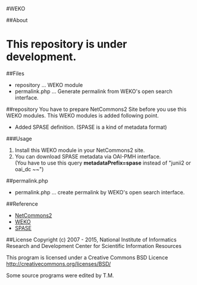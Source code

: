 #WEKO


##About
# **This repository is under development.** #


##Files
* repository ... WEKO module
* permalink.php ... Generate permalink from WEKO's open search interface.


##repository
You have to prepare NetCommons2 Site before you use this WEKO modules.
This WEKO modules is added following point.

* Added SPASE definition. (SPASE is a kind of metadata format)

###Usage

1. Install this WEKO module in your NetCommons2 site.  
2. You can download SPASE metadata via OAI-PMH interface.  
(You have to use this query **metadataPrefix=spase** instead of "junii2 or oai_dc ~~")

##permalink.php

* permalink.php ... create permalink by WEKO's open search interface.


##Reference
* [NetCommons2](http://www.netcommons.org/)
* [WEKO](http://weko.at.nii.ac.jp/)
* [SPASE](http://www.spase-group.org/)

##License
Copyright (c) 2007 - 2015, National Institute of Informatics  
Research and Development Center for Scientific Information Resources  

This program is licensed under a Creative Commons BSD Licence  
http://creativecommons.org/licenses/BSD/

Some source programs were edited by T.M.


